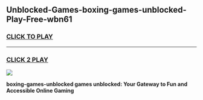
## Unblocked-Games-boxing-games-unblocked-Play-Free-wbn61
<h3>
<a href="https://premium76.site?title=boxing-games-unblocked&ref=21A">CLICK TO PLAY</a></h3>
<hr>

<h3>
<a href="https://premium76.site?title=boxing-games-unblocked&ref=21A">CLICK 2 PLAY</a>
  
</h3>

<a href="https://premium76.site?title=boxing-games-unblocked&ref=21A"><img src="https://clearcache.store/games.png"></a>


**boxing-games-unblocked games unblocked: Your Gateway to Fun and Accessible Online Gaming**
